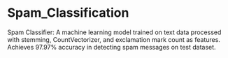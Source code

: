 # Spam_Classification
Spam Classifier: A machine learning model trained on text data processed with stemming, CountVectorizer, and exclamation mark count as features. Achieves 97.97% accuracy in detecting spam messages on test dataset.
